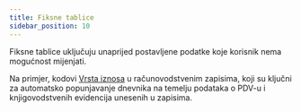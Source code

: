 ```yaml
---
title: Fiksne tablice
sidebar_position: 10
---
```


Fiksne tablice uključuju unaprijed postavljene podatke koje korisnik nema mogućnost mijenjati. 

Na primjer, kodovi [Vrsta iznosa](/docs/configurations/tables/finance/ledger-records-templates/insert-ledger-records-templates/attributes-detail#amount-type) u računovodstvenim zapisima, koji su ključni za automatsko popunjavanje dnevnika na temelju podataka o PDV-u i knjigovodstvenih evidencija unesenih u zapisima.  